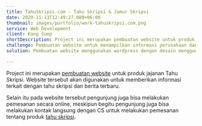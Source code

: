 ```yaml
---
title: TahuSkripsi.com - Tahu Skripsi & Jamur Skripsi
date: 2020-11-13T12:49:27.000+06:00
thumbnail: images/portfolio/work-tahuskripsi.com.png
service: Web Development
client: Kang Suep
shortDescription: Project ini merupakan pembuatan website untuk produk jajanan Tahu Skripsi. Yang kemudian pada website tersebut digunakan untuk memberikan informasi terkait produk tahu skripsi dan berita terbaru. Selain itu, pada website tersebut pengunjung juga memugkinkan untuk melakukan pemesanan secara online.
challenge: Pembuatan website untuk menampilkan informasi perusahaan dan berita terbaru terkait tahu skripsi.
solution: Pembuatan website menggunakan wordpress dengan desain menggunakan web builder elementor, serta pemesanan produk dengan menggunakan woocommerce.

---
```

Project ini merupakan [pembuatan website](https://kukode.in) untuk produk jajanan Tahu Skripsi. Website tersebut akan digunakan untuk memberikan informasi terkait dengan tahu skripsi dan berita terbaru. 

Selain itu pada website tersebut pengunjung juga bisa melakukan pemesanan secara online, meskipun begitu pengunjung juga bisa melakukan kontak langsung dengan CS untuk melakukan pemesanan tentang produk <a href="tahuskripsi.com" rel="nofollow">tahu skripsi</a>.
